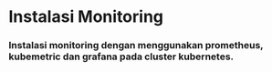 # Instalasi Monitoring

### Instalasi monitoring dengan menggunakan prometheus, kubemetric dan grafana pada cluster kubernetes.